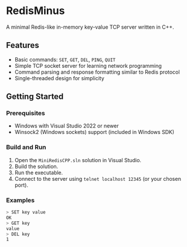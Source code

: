 # RedisMinus

A minimal Redis-like in-memory key-value TCP server written in C++.

## Features

- Basic commands: `SET`, `GET`, `DEL`, `PING`, `QUIT`
- Simple TCP socket server for learning network programming
- Command parsing and response formatting similar to Redis protocol
- Single-threaded design for simplicity

## Getting Started

### Prerequisites

- Windows with Visual Studio 2022 or newer
- Winsock2 (Windows sockets) support (included in Windows SDK)

### Build and Run

1. Open the `MiniRedisCPP.sln` solution in Visual Studio.
2. Build the solution.
3. Run the executable.
4. Connect to the server using `telnet localhost 12345` (or your chosen port).

### Examples

```bash
> SET key value
OK
> GET key
value
> DEL key
1
